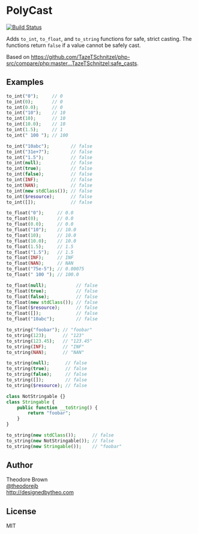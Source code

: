 # PolyCast

[![Build Status](https://travis-ci.org/theodorejb/PolyCast.svg?branch=master)](https://travis-ci.org/theodorejb/PolyCast)

Adds `to_int`, `to_float`, and `to_string` functions for safe, strict casting. The functions return `false` if a value cannot be safely cast.

Based on https://github.com/TazeTSchnitzel/php-src/compare/php:master...TazeTSchnitzel:safe_casts.

## Examples

```php
to_int("0");     // 0
to_int(0);       // 0
to_int(0.0);     // 0
to_int("10");    // 10
to_int(10);      // 10
to_int(10.0);    // 10
to_int(1.5);     // 1
to_int(" 100 "); // 100

to_int("10abc");        // false
to_int("31e+7");        // false
to_int("1.5");          // false
to_int(null);           // false
to_int(true);           // false
to_int(false);          // false
to_int(INF);            // false
to_int(NAN);            // false
to_int(new stdClass()); // false
to_int($resource);      // false
to_int([]);             // false

to_float("0");     // 0.0
to_float(0);       // 0.0
to_float(0.0);     // 0.0
to_float("10");    // 10.0
to_float(10);      // 10.0
to_float(10.0);    // 10.0
to_float(1.5);     // 1.5
to_float("1.5");   // 1.5
to_float(INF);     // INF
to_float(NAN);     // NAN
to_float("75e-5"); // 0.00075
to_float(" 100 "); // 100.0

to_float(null);           // false
to_float(true);           // false
to_float(false);          // false
to_float(new stdClass()); // false
to_float($resource);      // false
to_float([]);             // false
to_float("10abc");        // false

to_string("foobar"); // "foobar"
to_string(123);      // "123"
to_string(123.45);   // "123.45"
to_string(INF);      // "INF"
to_string(NAN);      // "NAN"

to_string(null);      // false
to_string(true);      // false
to_string(false);     // false
to_string([]);        // false
to_string($resource); // false

class NotStringable {}
class Stringable {
    public function __toString() {
        return "foobar";
    }
}

to_string(new stdClass());      // false
to_string(new NotStringable()); // false
to_string(new Stringable());    // "foobar"
```

## Author

Theodore Brown  
[@theodorejb](https://twitter.com/theodorejb)  
<http://designedbytheo.com>

## License

MIT
